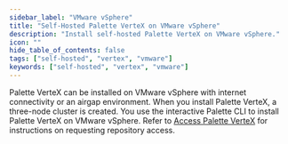 ```yaml
---
sidebar_label: "VMware vSphere"
title: "Self-Hosted Palette VerteX on VMware vSphere"
description: "Install self-hosted Palette VerteX on VMware vSphere."
icon: ""
hide_table_of_contents: false
tags: ["self-hosted", "vertex", "vmware"]
keywords: ["self-hosted", "vertex", "vmware"]
---
```


Palette VerteX can be installed on VMware vSphere with internet connectivity or an airgap environment. When you install
Palette VerteX, a three-node cluster is created. You use the interactive Palette CLI to install Palette VerteX on VMware
vSphere. Refer to [Access Palette VerteX](../../vertex.md#access-palette-vertex) for instructions on requesting
repository access.
